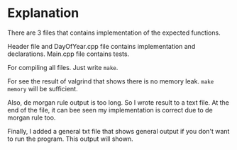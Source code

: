 # Explanation

There are 3 files that contains implementation of the expected functions.

Header file and DayOfYear.cpp file contains implementation and declarations.
Main.cpp file contains tests.

For compiling all files. Just write `make`.

For see the result of valgrind that shows there is no memory leak.
`make memory` will be sufficient.

Also, de morgan rule output is too long. So I wrote result to a text file. At the end of the file, it can bee seen my implementation is correct due to de morgan rule too.

Finally, I added a general txt file that shows general output if you don't want to run the program. This output will shown.
